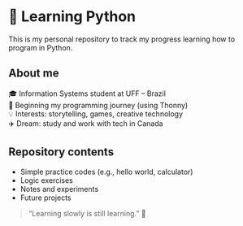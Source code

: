 # 🐍 Learning Python

This is my personal repository to track my progress learning how to program in Python.

## About me

🎓 Information Systems student at UFF – Brazil  
🌱 Beginning my programming journey (using Thonny)  
💡 Interests: storytelling, games, creative technology  
✈️ Dream: study and work with tech in Canada

## Repository contents

- Simple practice codes (e.g., hello world, calculator)
- Logic exercises
- Notes and experiments
- Future projects

> “Learning slowly is still learning.” 🌱
